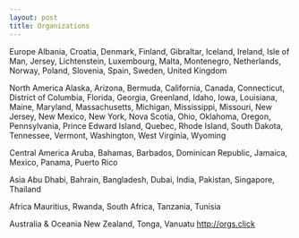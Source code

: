 ```yaml
---
layout: post
title: Organizations
---
```


Europe
Albania, Croatia, Denmark, Finland, Gibraltar, Iceland, Ireland, Isle of Man, Jersey, Lichtenstein, Luxembourg, Malta, Montenegro, Netherlands, Norway, Poland, Slovenia, Spain, Sweden, United Kingdom

North America
Alaska, Arizona, Bermuda, California, Canada, Connecticut, District of Columbia, Florida, Georgia, Greenland, Idaho, Iowa, Louisiana, Maine, Maryland, Massachusetts, Michigan, Mississippi, Missouri, New Jersey, New Mexico, New York, Nova Scotia, Ohio, Oklahoma, Oregon, Pennsylvania, Prince Edward Island, Quebec, Rhode Island, South Dakota, Tennessee, Vermont, Washington, West Virginia, Wyoming

Central America
Aruba, Bahamas, Barbados, Dominican Republic, Jamaica, Mexico, Panama, Puerto Rico

Asia
Abu Dhabi, Bahrain, Bangladesh, Dubai, India, Pakistan, Singapore, Thailand

Africa
Mauritius, Rwanda, South Africa, Tanzania, Tunisia

Australia & Oceania
New Zealand, Tonga, Vanuatu
<http://orgs.click>

